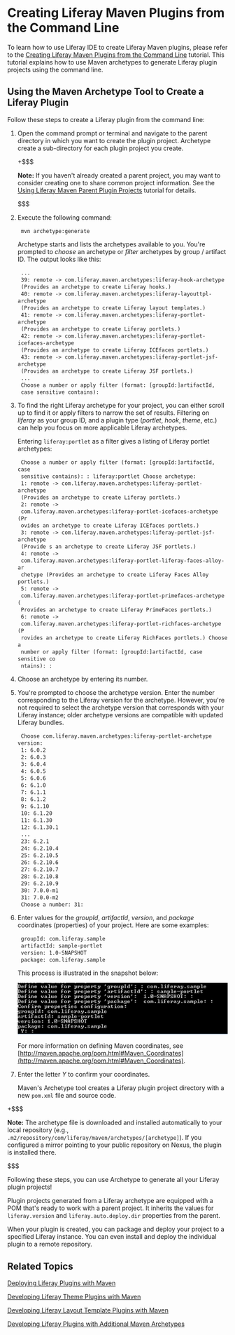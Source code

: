 # Creating Liferay Maven Plugins from the Command Line [](id=creating-liferay-maven-plugins-from-the-command-lin)

To learn how to use Liferay IDE to create Liferay Maven plugins, please refer to
the 
[Creating Liferay Maven Plugins from the Command Line](/develop/tutorials/-/knowledge_base/6-2/creating-liferay-maven-plugins-from-the-command-lin)
tutorial. This tutorial explains how to use Maven archetypes to generate
Liferay plugin projects using the command line.

## Using the Maven Archetype Tool to Create a Liferay Plugin [](id=using-the-maven-archetype-tool-to-create-a-liferay-plugin)

Follow these steps to create a Liferay plugin from the command line:

<!-- **Important:** Sometimes, after a new Liferay release, the Liferay CE and
EE artifacts might only be available from
[repository.liferay.com](repository.liferay.com). In this case, you must use the
`-DarchetypeCatalog=...` option to access the Liferay Repository when generate
Maven archetypes (e.g., mvn archetype:generate
-DarchetypeCatalog=https://repository.liferay.com/nexus/content/groups/liferay-ce.
You'll also need to configure a couple other files to ensure the generation
command completes successfully. Please refer to the *Installing Artifacts from
the Liferay Repository* section of the [Setting Up
Maven](/develop/tutorials/-/knowledge_base/6-2/setting-up-maven) tutorial to
configure Maven to access the Liferay Repository for Liferay CE and EE
artifacts. -Cody -->

1. Open the command prompt or terminal and navigate to the parent directory in
   which you want to create the plugin project. Archetype create a sub-directory
   for each plugin project you create.

    +$$$

    **Note:** If you haven't already created a parent project, you may want to
    consider creating one to share common project information. See the
    [Using Liferay Maven Parent Plugin Projects](/develop/tutorials/-/knowledge_base/6-2/using-liferay-maven-parent-plugin-projects)
    tutorial for details.

    $$$

2. Execute the following command: 

        mvn archetype:generate

    Archetype starts and lists the archetypes available to you. You're prompted
    to *choose* an archetype or *filter* archetypes by group / artifact ID. The
    output looks like this: 

        ...
        39: remote -> com.liferay.maven.archetypes:liferay-hook-archetype
        (Provides an archetype to create Liferay hooks.)
        40: remote -> com.liferay.maven.archetypes:liferay-layouttpl-archetype
        (Provides an archetype to create Liferay layout templates.)
        41: remote -> com.liferay.maven.archetypes:liferay-portlet-archetype
        (Provides an archetype to create Liferay portlets.)
        42: remote -> com.liferay.maven.archetypes:liferay-portlet-icefaces-archetype
        (Provides an archetype to create Liferay ICEfaces portlets.)
        43: remote -> com.liferay.maven.archetypes:liferay-portlet-jsf-archetype
        (Provides an archetype to create Liferay JSF portlets.)
        ...
        Choose a number or apply filter (format: [groupId:]artifactId,
        case sensitive contains):

3. To find the right Liferay archetype for your project, you can either scroll
   up to find it or apply filters to narrow the set of results. Filtering on
   *liferay* as your group ID, and a plugin type (*portlet*, *hook*, *theme*,
   etc.) can help you focus on more applicable Liferay archetypes. 

    Entering `liferay:portlet` as a filter gives a listing of Liferay portlet
    archetypes: 

        Choose a number or apply filter (format: [groupId:]artifactId, case
        sensitive contains): : liferay:portlet Choose archetype:
        1: remote -> com.liferay.maven.archetypes:liferay-portlet-archetype
        (Provides an archetype to create Liferay portlets.)
        2: remote ->
        com.liferay.maven.archetypes:liferay-portlet-icefaces-archetype (Pr
        ovides an archetype to create Liferay ICEfaces portlets.)
        3: remote -> com.liferay.maven.archetypes:liferay-portlet-jsf-archetype
        (Provide s an archetype to create Liferay JSF portlets.)
        4: remote ->
        com.liferay.maven.archetypes:liferay-portlet-liferay-faces-alloy-ar
        chetype (Provides an archetype to create Liferay Faces Alloy portlets.)
        5: remote ->
        com.liferay.maven.archetypes:liferay-portlet-primefaces-archetype (
        Provides an archetype to create Liferay PrimeFaces portlets.)
        6: remote ->
        com.liferay.maven.archetypes:liferay-portlet-richfaces-archetype (P
        rovides an archetype to create Liferay RichFaces portlets.) Choose a
        number or apply filter (format: [groupId:]artifactId, case sensitive co
        ntains): :

4. Choose an archetype by entering its number. 

5. You're prompted to choose the archetype version. Enter the number
   corresponding to the Liferay version for the archetype. However, you're not
   required to select the archetype version that corresponds with your Liferay
   instance; older archetype versions are compatible with updated Liferay
   bundles. 

        Choose com.liferay.maven.archetypes:liferay-portlet-archetype version:
        1: 6.0.2
        2: 6.0.3
        3: 6.0.4
        4: 6.0.5
        5: 6.0.6
        6: 6.1.0
        7: 6.1.1
        8: 6.1.2
        9: 6.1.10
        10: 6.1.20
        11: 6.1.30
        12: 6.1.30.1
        ...
        23: 6.2.1
        24: 6.2.10.4
        25: 6.2.10.5
        26: 6.2.10.6
        27: 6.2.10.7
        28: 6.2.10.8
        29: 6.2.10.9
        30: 7.0.0-m1
        31: 7.0.0-m2
        Choose a number: 31:

6. Enter values for the *groupId*, *artifactId*, *version*, and *package*
   coordinates (properties) of your project. Here are some examples: 

        groupId: com.liferay.sample
        artifactId: sample-portlet
        version: 1.0-SNAPSHOT
        package: com.liferay.sample

    This process is illustrated in the snapshot below:

    ![Figure 1: When creating your portlet plugin, you must enter your *groupId*, *artifactId*, *version*, and *package* properties.](../../images/maven-portlet-plugin-settings.png)

    For more information on defining Maven coordinates, see
    [http://maven.apache.org/pom.html#Maven_Coordinates](http://maven.apache.org/pom.html#Maven_Coordinates).

7. Enter the letter *Y* to confirm your coordinates.

    Maven's Archetype tool creates a Liferay plugin project directory with a new
    `pom.xml` file and source code. 

+$$$

**Note:** The archetype file is
downloaded and installed automatically to your local repository (e.g.,
`.m2/repository/com/liferay/maven/archetypes/[archetype]`). If you
configured a mirror pointing to your public repository on Nexus, the
plugin is installed there. 

$$$

Following these steps, you can use Archetype to generate all your Liferay plugin
projects! 

Plugin projects generated from a Liferay archetype are equipped with a POM
that's ready to work with a parent project. It inherits the values for
`liferay.version` and `liferay.auto.deploy.dir` properties from the parent. 

When your plugin is created, you can package and deploy your project to a
specified Liferay instance. You can even install and deploy the individual
plugin to a remote repository. 

## Related Topics [](id=related-topics)

[Deploying Liferay Plugins with Maven](/develop/tutorials/-/knowledge_base/6-2/deploying-liferay-plugins-with-maven)

[Developing Liferay Theme Plugins with Maven](/develop/tutorials/-/knowledge_base/6-2/developing-liferay-theme-plugins-with-maven)

[Developing Liferay Layout Template Plugins with Maven](/develop/tutorials/-/knowledge_base/6-2/developing-liferay-layout-template-plugins-with-mav)

[Developing Liferay Plugins with Additional Maven Archetypes](/develop/tutorials/-/knowledge_base/6-2/developing-liferay-plugins-with-additional-maven-ar)

